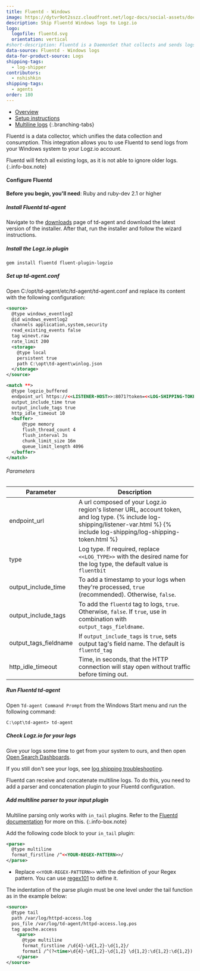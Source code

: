 ```yaml
---
title: Fluentd - Windows
image: https://dytvr9ot2sszz.cloudfront.net/logz-docs/social-assets/docs-social.jpg
description: Ship Fluentd Windows logs to Logz.io
logo:
  logofile: fluentd.svg
  orientation: vertical
#short-description: Fluentd is a DaemonSet that collects and sends logs from your Windows system to Logz.io.
data-source: Fluentd - Windows logs
data-for-product-source: Logs
shipping-tags:
  - log-shipper
contributors:
  - nshishkin
shipping-tags:
  - agents
order: 180
---
```


<!-- tabContainer:start -->
<div class="branching-container">

* [Overview](#overview)
* [Setup instructions](#setup-instructions)
* [Multiline logs](#multiline)
{:.branching-tabs}

<!-- tab:start -->
<div id="overview">

Fluentd is a data collector, which unifies the data collection and consumption. This integration allows you to use Fluentd to send logs from your Windows system to your Logz.io account. 

<!-- info-box-start:info -->
Fluentd will fetch all existing logs, as it is not able to ignore older logs.
{:.info-box.note}
<!-- info-box-end -->

</div>
<!-- tab:end -->


<!-- tab:start -->
<div id="setup-instructions">


#### Configure Fluentd

**Before you begin, you'll need**:
Ruby and ruby-dev 2.1 or higher

<div class="tasklist">

	
##### Install Fluentd td-agent

Navigate to the [downloads](https://docs.fluentd.org/installation/install-by-msi) page of td-agent and download the latest version of the installer. After that, run the installer and follow the wizard instructions.

##### Install the Logz.io plugin

```shell
gem install fluentd fluent-plugin-logzio
```

##### Set up td-agent.conf

Open C:/opt/td-agent/etc/td-agent/td-agent.conf and replace its content with the following configuration:

```xml
<source>
  @type windows_eventlog2
  @id windows_eventlog2
  channels application,system,security
  read_existing_events false
  tag winevt.raw
  rate_limit 200
  <storage>
    @type local
    persistent true
    path C:\opt\td-agent\winlog.json
  </storage>
</source>

<match **>
  @type logzio_buffered
  endpoint_url https://<<LISTENER-HOST>>:8071?token=<<LOG-SHIPPING-TOKEN>>&type=<<LOG-TYPE>>
  output_include_time true
  output_include_tags true
  http_idle_timeout 10
  <buffer>
      @type memory
      flush_thread_count 4
      flush_interval 3s
      chunk_limit_size 16m
      queue_limit_length 4096
  </buffer>
</match>
```

###### Parameters

| Parameter | Description |
|---|---|
| endpoint_url | A url composed of your Logz.io region's listener URL, account token, and log type. {% include log-shipping/listener-var.html %} {% include log-shipping/log-shipping-token.html %} |
| type | Log type. If required, replace `<<LOG_TYPE>>` with the desired name for the log type, the default value is `fluentbit` |
| output_include_time | To add a timestamp to your logs when they're processed, `true` (recommended). Otherwise, `false`. |
| output_include_tags | To add the `fluentd` tag to logs, `true`. Otherwise, `false`. If `true`, use in combination with `output_tags_fieldname`. |
| output_tags_fieldname | If `output_include_tags` is `true`, sets output tag's field name. The default is `fluentd_tag` |
| http_idle_timeout | Time, in seconds, that the HTTP connection will stay open without traffic before timing out. |




##### Run Fluentd td-agent

Open `Td-agent Command Prompt` from the Windows Start menu and run the following command:

```shell
C:\opt\td-agent> td-agent
```

##### Check Logz.io for your logs

Give your logs some time to get from your system to ours, and then open [Open Search Dashboards](https://app.logz.io/#/dashboard/osd).

If you still don't see your logs, see [log shipping troubleshooting]({{site.baseurl}}/user-guide/log-shipping/log-shipping-troubleshooting.html).

</div>

</div>
<!-- tab:end -->


<!-- tab:start -->
<div id="multiline">

Fluentd can receive and concatenate multiline logs. To do this, you need to add a parser and concatenation plugin to your Fluentd configuration.

<div class="tasklist">

##### Add multiline parser to your input plugin

<!-- info-box-start:info -->
Multiline parsing only works with `in_tail` plugins. Refer to the [Fluentd documentation](https://docs.fluentd.org/parser/multiline) for more on this.
{:.info-box.note}
<!-- info-box-end -->

Add the following code block to your `in_tail` plugin:

```xml
<parse>
  @type multiline
  format_firstline /^<<YOUR-REGEX-PATTERN>>/
</parse>
```

* Replace `<<YOUR-REGEX-PATTERN>>` with the definition of your Regex pattern. You can use [regex101](https://regex101.com/) to define it.

The indentation of the parse plugin must be one level under the tail function as in the example below:

```xml
<source>
  @type tail
  path /var/log/httpd-access.log
  pos_file /var/log/td-agent/httpd-access.log.pos
  tag apache.access
	<parse>
	  @type multiline
	  format_firstline /\d{4}-\d{1,2}-\d{1,2}/
	  format1 /^(?<time>\d{4}-\d{1,2}-\d{1,2} \d{1,2}:\d{1,2}:\d{1,2}) \[(?<thread>.*)\] (?<level>[^\s]+)(?<message>.*)/
	</parse>
</source>
```



</div>
<!-- tab:end -->

</div>
<!-- tabContainer:end -->
